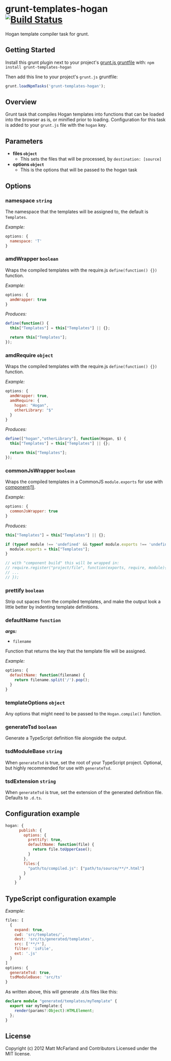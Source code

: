 # grunt-templates-hogan [![Build Status](https://secure.travis-ci.org/vanetix/grunt-templates-hogan.png?branch=master)](https://travis-ci.org/vanetix/grunt-templates-hogan)

Hogan template compiler task for grunt.


## Getting Started
Install this grunt plugin next to your project's [grunt.js gruntfile][getting_started] with: `npm install grunt-templates-hogan`

Then add this line to your project's `grunt.js` gruntfile:

```javascript
grunt.loadNpmTasks('grunt-templates-hogan');
```

[grunt]: http://gruntjs.com/
[getting_started]: https://github.com/gruntjs/grunt/blob/master/docs/getting_started.md

## Overview
Grunt task that compiles Hogan templates into functions that can be loaded into the browser as is, or minified prior to loading.
Configuration for this task is added to your `grunt.js` file with the `hogan` key.

## Parameters
- **files `object`**
  - This sets the files that will be processed, by `destination: [source]`
- **options `object`**
  - This is the options that will be passed to the hogan task

## Options
### namespace `string`
The namespace that the templates will be assigned to, the default is `Templates`.

*Example:*
```javascript
options: {
  namespace: 'T'
}
```

### amdWrapper `boolean`
Wraps the compiled templates with the require.js `define(function() {})` function.

*Example:*
```javascript
options: {
  amdWrapper: true
}
```
*Produces:*
```javascript
define(function() {
  this["Templates"] = this["Templates"] || {};

  return this["Templates"];
});
```
### amdRequire `object`
Wraps the compiled templates with the require.js `define(function() {})` function.

*Example:*
```javascript
options: {
  amdWrapper: true,
  amdRequire: {
    hogan: "Hogan",
    otherLibrary: "$"
  }
}
```
*Produces:*
```javascript
define(["hogan","otherLibrary"], function(Hogan, $) {
  this["Templates"] = this["Templates"] || {};

  return this["Templates"];
});
```

### commonJsWrapper `boolean`
Wraps the compiled templates in a CommonJS `module.exports` for use with [component(1)](https://github.com/component/component).

*Example:*
```javascript
options: {
  commonJsWrapper: true
}
```
*Produces:*
```javascript
this["Templates"] = this["Templates"] || {};

if (typeof module !== 'undefined' && typeof module.exports !== 'undefined') {
  module.exports = this["Templates"];
}

// with "component build" this will be wrapped in:
// require.register("project/file", function(exports, require, module){
// ...
// });
```

### prettify `boolean`
Strip out spaces from the compiled templates, and make the output look a little better by indenting template definitions.

### defaultName `function`
***args:***
- `filename`

Function that returns the key that the template file will be assigned.

*Example:*
```javascript
options: {
  defaultName: function(filename) {
    return filename.split('/').pop();
  }
}
```

### templateOptions `object`
Any options that might need to be passed to the `Hogan.compile()` function.

### generateTsd `boolean`
Generate a TypeScript definition file alongside the output.

### tsdModuleBase `string`
When `generateTsd` is true, set the root of your TypeScript project. Optional, but highly recommended for use with `generateTsd`.

### tsdExtension `string`
When `generateTsd` is true, set the extension of the generated definition file. Defaults to `.d.ts`.

## Configuration example
```javascript
hogan: {
      publish: {
        options: {
          prettify: true,
          defaultName: function(file) {
            return file.toUpperCase();
          }
        },
        files:{
          "path/to/compiled.js": ["path/to/source/**/*.html"]
        }
      }
    }
```

## TypeScript configuration example

*Example:*
```javascript
files: [
  {
    expand: true,
    cwd: 'src/templates/',
    dest: 'src/ts/generated/templates',
    src: ['**/*'],
    filter: 'isFile',
    ext: '.js'
  }
]
options: {
  generateTsd: true,
  tsdModuleBase: 'src/ts'
}
```

As written above, this will generate .d.ts files like this:
```typescript
declare module "generated/templates/myTemplate" {
  export var myTemplate:{
    render(params?:Object):HTMLElement;
  };
}
```

## License

Copyright (c) 2012 Matt McFarland and Contributors
Licensed under the MIT license.
